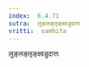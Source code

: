 ```yaml
---
index:  6.4.71
sutra:  लुङ्लङ्लृङ्क्ष्वडुदात्तः
vritti:  samhita 
---
```


लुङ्लङ्लृङ्क्ष्वडुदात्तः

